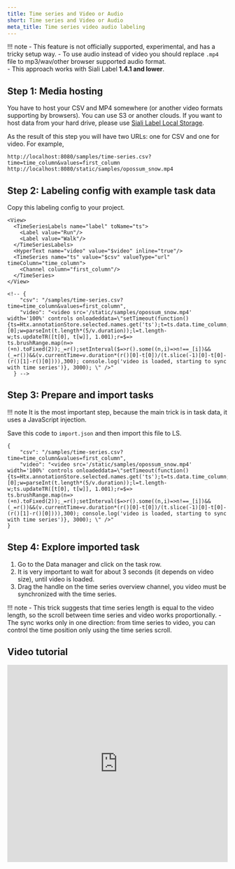 ```yaml
---
title: Time series and Video or Audio
short: Time series and Video or Audio
meta_title: Time series video audio labeling 
---
```



!!! note
    - This feature is not officially supported, experimental, and has a tricky setup way.
    - To use audio instead of video you should replace `.mp4` file to mp3/wav/other browser supported audio format.      
    - This approach works with Siali Label **1.4.1 and lower**.


## Step 1: Media hosting

You have to host your CSV and MP4 somewhere (or another video formats supporting by browsers). You can use S3 
or another clouds. If you want to host data from your hard drive, please use 
[Siali Label Local Storage](http://localhost:4000/guide/storage.html#Local-storage).

As the result of this step you will have two URLs: one for CSV and one for video. For example, 
```
http://localhost:8080/samples/time-series.csv?time=time_column&values=first_column
http://localhost:8080/static/samples/opossum_snow.mp4
```


## Step 2: Labeling config with example task data

Copy this labeling config to your project. 

```
<View>
  <TimeSeriesLabels name="label" toName="ts">
    <Label value="Run"/>
    <Label value="Walk"/>
  </TimeSeriesLabels>
  <HyperText name="video" value="$video" inline="true"/>
  <TimeSeries name="ts" value="$csv" valueType="url" timeColumn="time_column">
    <Channel column="first_column"/>
  </TimeSeries>
</View>

<!-- {
    "csv": "/samples/time-series.csv?time=time_column&values=first_column",
    "video": "<video src='/static/samples/opossum_snow.mp4' width='100%' controls onloadeddata=\"setTimeout(function(){ts=Htx.annotationStore.selected.names.get('ts');t=ts.data.time_column;v=document.getElementsByTagName('video')[0];w=parseInt(t.length*(5/v.duration));l=t.length-w;ts.updateTR([t[0], t[w]], 1.001);r=$=>
ts.brushRange.map(n=>(+n).toFixed(2));_=r();setInterval($=>r().some((n,i)=>n!==_[i])&&(_=r())&&(v.currentTime=v.duration*(r()[0]-t[0])/(t.slice(-1)[0]-t[0]-(r()[1]-r()[0]))),300); console.log('video is loaded, starting to sync with time series')}, 3000); \" />"
  } -->
```


## Step 3: Prepare and import tasks

!!! note 
    It is the most important step, because the main trick is in task data, it uses a JavaScript injection.        

Save this code to `import.json` and then import this file to LS.   
```
{
    "csv": "/samples/time-series.csv?time=time_column&values=first_column",
    "video": "<video src='/static/samples/opossum_snow.mp4' width='100%' controls onloadeddata=\"setTimeout(function(){ts=Htx.annotationStore.selected.names.get('ts');t=ts.data.time_column;v=document.getElementsByTagName('video')[0];w=parseInt(t.length*(5/v.duration));l=t.length-w;ts.updateTR([t[0], t[w]], 1.001);r=$=>
ts.brushRange.map(n=>(+n).toFixed(2));_=r();setInterval($=>r().some((n,i)=>n!==_[i])&&(_=r())&&(v.currentTime=v.duration*(r()[0]-t[0])/(t.slice(-1)[0]-t[0]-(r()[1]-r()[0]))),300); console.log('video is loaded, starting to sync with time series')}, 3000); \" />"
}
```


## Step 4: Explore imported task

1. Go to the Data manager and click on the task row.
2. It is very important to wait for about 3 seconds (it depends on video size), until video is loaded.
3. Drag the handle on the time series overview channel, you video must be synchronized with the time series.

!!! note
    - This trick suggests that time series length is equal to the video length, so the scroll between time series and video works proportionally.
    - The sync works only in one direction: from time series to video, you can control the time position only using the time series scroll. 


## Video tutorial

<iframe width="100%" height="450vh" src="https://www.youtube.com/embed/fzY1DNPxkdw" title="YouTube video player" frameborder="0" allow="accelerometer; autoplay; clipboard-write; encrypted-media; gyroscope; picture-in-picture" allowfullscreen></iframe>
